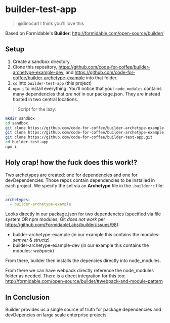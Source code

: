 # builder-test-app

> @dinocarl I think you'll love this

Based on Formidable's **Builder**: http://formidable.com/open-source/builder/

## Setup

1. Create a sandbox directory.
2. Clone this repository, https://github.com/code-for-coffee/builder-archetype-example-dev, and https://github.com/code-for-coffee/builder-archetype-example into that folder.
3. `cd` into `builder-test-app` (this project)
4. `npm i` to install everything. You'll notice that your `node_modules` contains many dependencies that *are not* in our package.json. They are instead hosted in two central locations.

> Script for the lazy:

```bash
mkdir sandbox
cd sandbox
git clone https://github.com/code-for-coffee/builder-archetype-example-dev.git
git clone https://github.com/code-for-coffee/builder-archetype-example.git
git clone https://github.com/code-for-coffee/builder-test-app.git 
cd builder-test-app
npm i
```

## Holy crap! how the fuck does this work!?

Two archetypes are created: one for dependencies and one for devDependencies. Those repos contain dependencies to be installed in each project. We specify the set via an **Archetype** file in the `.builderrc` file:

```yaml
---
archetypes:
  - builder-archetype-example
```

Looks directly in our package.json for two dependencies (specified via file system OR npm modules; Git *does not work* per https://github.com/FormidableLabs/builder/issues/98): 

- builder-archetype-example (in our example this contains the modules: *semver* & *structz*)
- builder-archetype-example-dev (in our example this contains the mdoules: *webpack*)

From there, builder then installs the depencies directly into node_modules. 

From there we can have webpack directly reference the node_modules folder as needed. There is a direct integration for this too: http://formidable.com/open-source/builder/#webpack-and-module-pattern

## In Conclusion

Builder provides us a single source of truth for package dependencies and devDepencies on large scale enterprise projects.
